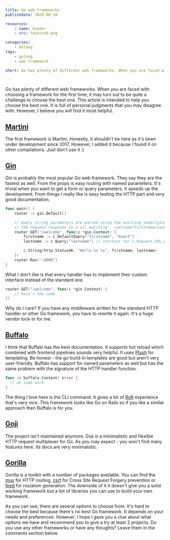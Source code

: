 ```yaml
---
title: Go web frameworks
publishdate: 2020-08-10

resources:
    - name: header
    - src: featured.png

categories:
    - Golang
tags:
    - golang
    - web framework

short: Go has plenty of different web frameworks. When you are faced with choosing a framework for the first time, it may turn out to be quite a challenge to choose the best one. This article is intended to help you choose the best one. It is full of personal judgments that you may disagree with. However, I believe you will find it most helpful.

---
```


Go has plenty of different web frameworks. When you are faced with choosing a framework for the first time, it may turn out to be quite a challenge to choose the best one. This article is intended to help you choose the best one. It is full of personal judgments that you may disagree with. However, I believe you will find it most helpful.

## [Martini](https://github.com/go-martini/martini)

The first framework is Martini. Honestly, it shouldn't be here as it's been under development since 2017. However, I added it because I found it on other compilations. Just don't use it :)

## [Gin](https://github.com/gin-gonic/gin)

Gin is probably the most popular Go web framework. They say they are the fastest as well. From the props is easy routing with named parameters. It's trivial when you want to get a form or query parameters. It speeds up the development. From things I really like is easy testing the HTTP part and very good documentation.

```go
func main() {
	router := gin.Default()

	// Query string parameters are parsed using the existing underlying request object.
	// The request responds to a url matching:  /welcome?firstname=Jane&lastname=Doe
	router.GET("/welcome", func(c *gin.Context) {
		firstname := c.DefaultQuery("firstname", "Guest")
		lastname := c.Query("lastname") // shortcut for c.Request.URL.Query().Get("lastname")

		c.String(http.StatusOK, "Hello %s %s", firstname, lastname)
	})
	router.Run(":8080")
}
```

What I don't like is that every handler has to implement their custom interface instead of the standard one.

```go
router.GET("/welcome", func(c *gin.Context) {
	// here's the code
})
```

Why do I care? If you have any middleware written for the standard HTTP handler or other Go framework, you have to rewrite it again. It's a huge vendor lock-in for me.

## [Buffalo](https://gobuffalo.io/en/)

I think that Buffalo has the best documentation. It supports hot reload which combined with frontend pipelines sounds very helpful. It uses [Plush](https://github.com/gobuffalo/plush) for templating. Be honest - the go build-in templates are good but aren't very user-friendly. Buffalo has support for named parameters as well but has the same problem with the signature of the HTTP handler function.

```go
func (c buffalo.Context) error {
  // do some work
}
```

The thing I love here is the CLI command. It gives a bit of [RoR](https://rubyonrails.org/) experience that's very nice. This framework looks like Go on Rails so if you like a similar approach then Buffalo is for you.

## [Goji](https://github.com/goji/goji)

The project isn't maintained anymore. Goji is a minimalistic and flexible HTTP request multiplexer for Go. As you may expect - you won't find many features here. Its docs are very minimalistic.

## [Gorilla](https://www.gorillatoolkit.org/)

Gorilla is a toolkit with a number of packages available. You can find the [mux](https://github.com/gorilla/mux) for HTTP routing, [csrf](https://github.com/gorilla/csrf) for Cross Site Request Forgery prevention or [feed](https://github.com/gorilla/feeds) for rss/atom generation. The downside of it it doesn't give you a solid working framework but a list of libraries you can use to build your own framework.

As you can see, there are several options to choose from. It's hard to choose the best because there's no best Go framework. It depends on your needs and preferences. However, I hope I gave you a clue about what options we have and recommend you to give a try at least 2 projects.
Do you use any other frameworks or have any thoughts? Leave them in the comments section below. 